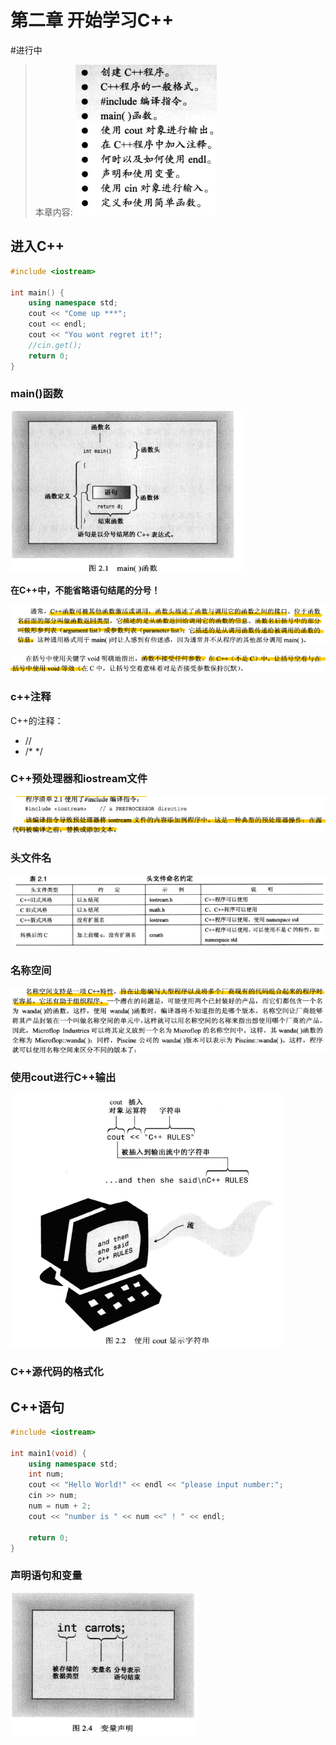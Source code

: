 # 第二章 开始学习C++
#进行中 

> 本章内容:
> ![](picture/《C++_Primer_Plus》第六版.assets/image-20230909174330536.png)
## 进入C++
```Cpp
#include <iostream>

int main() {
	using namespace std;
	cout << "Come up ***";
	cout << endl;
	cout << "You wont regret it!";
	//cin.get();
	return 0;
}

```

### main()函数

![](picture/《C++_Primer_Plus》第六版.assets/image-20230909175450246.png)

**在C++中，不能省略语句结尾的分号！**

![](picture/《C++_Primer_Plus》第六版.assets/image-20230909180013534.png)

![](picture/《C++_Primer_Plus》第六版.assets/image-20230909180506369.png)

### c++注释

C++的注释：
+ //
+ /*  */

### C++预处理器和iostream文件

![](picture/《C++_Primer_Plus》第六版.assets/image-20230909181211314.png)

### 头文件名

![](picture/《C++_Primer_Plus》第六版.assets/image-20230909181922436.png)


### 名称空间

![](picture/《C++_Primer_Plus》第六版.assets/image-20230909182611384.png)



### 使用cout进行C++输出

![](picture/《C++_Primer_Plus》第六版.assets/image-20230909205335648.png)



### C++源代码的格式化


## C++语句

~~~cpp
#include <iostream>

int main1(void) {
	using namespace std;
	int num;
	cout << "Hello World!" << endl << "please input number:";
	cin >> num;
	num = num + 2;
	cout << "number is " << num <<" ! " << endl;

	return 0;
}
~~~

### 声明语句和变量

![](picture/《C++_Primer_Plus》第六版.assets/image-20230909210140578.png)

